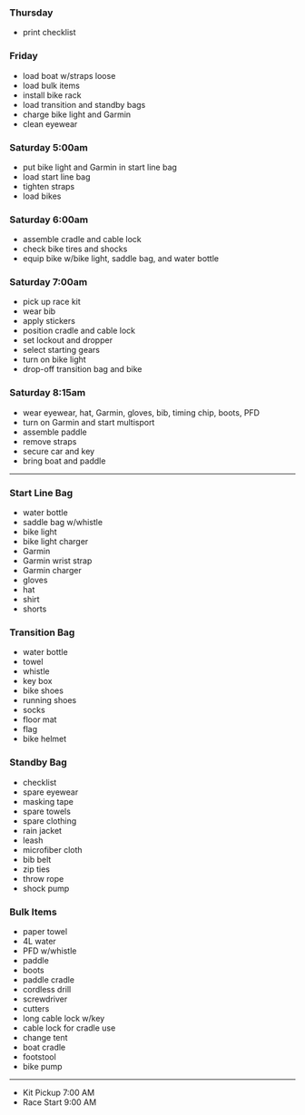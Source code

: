 ### Thursday

- print checklist

### Friday

- load boat w/straps loose
- load bulk items
- install bike rack
- load transition and standby bags
- charge bike light and Garmin
- clean eyewear

### Saturday 5:00am

- put bike light and Garmin in start line bag
- load start line bag
- tighten straps
- load bikes

### Saturday 6:00am

- assemble cradle and cable lock
- check bike tires and shocks
- equip bike w/bike light, saddle bag, and water bottle

### Saturday 7:00am

- pick up race kit
- wear bib
- apply stickers
- position cradle and cable lock
- set lockout and dropper
- select starting gears
- turn on bike light
- drop-off transition bag and bike

### Saturday 8:15am

- wear eyewear, hat, Garmin, gloves, bib, timing chip, boots, PFD
- turn on Garmin and start multisport
- assemble paddle
- remove straps
- secure car and key
- bring boat and paddle

---

### Start Line Bag

- water bottle
- saddle bag w/whistle
- bike light
- bike light charger
- Garmin
- Garmin wrist strap
- Garmin charger
- gloves
- hat
- shirt
- shorts

### Transition Bag

- water bottle
- towel
- whistle
- key box
- bike shoes
- running shoes
- socks
- floor mat
- flag
- bike helmet

### Standby Bag

- checklist
- spare eyewear
- masking tape
- spare towels
- spare clothing
- rain jacket
- leash
- microfiber cloth
- bib belt
- zip ties
- throw rope
- shock pump

### Bulk Items

- paper towel
- 4L water
- PFD w/whistle
- paddle
- boots
- paddle cradle
- cordless drill
- screwdriver
- cutters
- long cable lock w/key
- cable lock for cradle use
- change tent
- boat cradle
- footstool
- bike pump

---

- Kit Pickup 7:00 AM
- Race Start 9:00 AM
